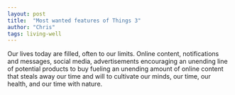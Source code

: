 ```yaml
---
layout: post
title:  "Most wanted features of Things 3"
author: "Chris"
tags: living-well
---
```


Our lives today are filled, often to our limits. Online content, notifications and messages, social media, advertisements encouraging an unending line of potential products to buy fueling an unending amount of online content that steals away our time and will to cultivate our minds, our time, our health, and our time with nature.
